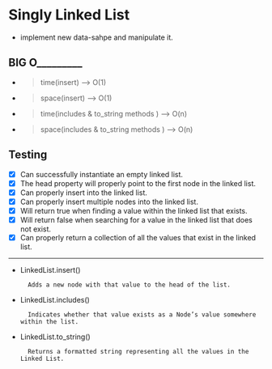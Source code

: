 # Singly Linked List

- implement new data-sahpe and manipulate it.

## BIG O_________

- >time(insert) --> O(1)
- >space(insert) --> O(1)
- >time(includes & to_string methods ) --> O(n)
- >space(includes & to_string methods ) --> O(n)

## Testing

- [x] Can successfully instantiate an empty linked list.
- [x] The head property will properly point to the first node in the linked list.
- [x] Can properly insert into the linked list.
- [x] Can properly insert multiple nodes into the linked list.
- [x] Will return true when finding a value within the linked list that exists.
- [x] Will return false when searching for a value in the linked list that does not exist.
- [x] Can properly return a collection of all the values that exist in the linked list.

---

- LinkedList.insert()

        Adds a new node with that value to the head of the list.

- LinkedList.includes()

        Indicates whether that value exists as a Node’s value somewhere within the list.

- LinkedList.to_string()

        Returns a formatted string representing all the values in the Linked List.
